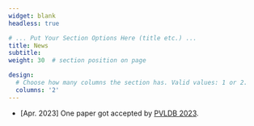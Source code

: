 ```yaml
---
widget: blank
headless: true

# ... Put Your Section Options Here (title etc.) ...
title: News
subtitle:
weight: 30  # section position on page

design:
  # Choose how many columns the section has. Valid values: 1 or 2.
  columns: '2'
---
```


* [Apr. 2023] One  paper got accepted by [PVLDB 2023](https://vldb.org/2023/).

